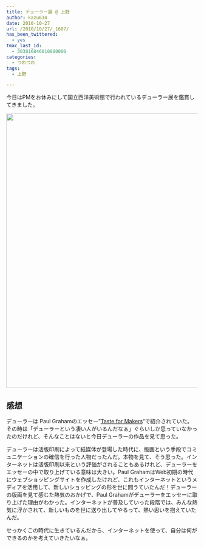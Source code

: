 ```yaml
---
title: デューラー展 @ 上野
author: kazu634
date: 2010-10-27
url: /2010/10/27/_1607/
has_been_twittered:
  - yes
tmac_last_id:
  - 303816846010880000
categories:
  - つれづれ
tags:
  - 上野

---
```

今日はPMをお休みにして国立西洋美術館で行われているデューラー展を鑑賞してきました。

<p style="text-align: center;">
<p style="text-align: center;">
<a href="http://blog.kazu634.com/2010/10/27/%e3%83%87%e3%83%a5%e3%83%bc%e3%83%a9%e3%83%bc%e5%b1%95-%e4%b8%8a%e9%87%8e/attachment/830/" onclick="__gaTracker('send', 'event', 'outbound-article', 'http://blog.kazu634.com/2010/10/27/%e3%83%87%e3%83%a5%e3%83%bc%e3%83%a9%e3%83%bc%e5%b1%95-%e4%b8%8a%e9%87%8e/attachment/830/', '');" title=''><img width="510" height="724" src="http://blog.kazu634.com/wp-content/uploads/2012/06/jpg13" class="attachment-large aligncenter wp-image-830" alt="" title="" /></a>
</p>
  
<h2 style="text-align: left;">
<!--more-->感想
</h2>
  
<p>
    デューラーは Paul Grahamのエッセー&#8221;<a href="http://www.paulgraham.com/taste.html" onclick="__gaTracker('send', 'event', 'outbound-article', 'http://www.paulgraham.com/taste.html', 'Taste for Makers');">Taste for Makers</a>&#8220;で紹介されていた。その時は「デューラーという凄い人がいるんだなぁ」ぐらいしか思っていなかったのだけれど、そんなことはないと今日デューラーの作品を見て思った。
</p>
  
<p>
    デューラーは活版印刷によって紙媒体が登場した時代に、版画という手段でコミュニケーションの確信を行った人物だったんだ。本物を見て、そう思った。インターネットは活版印刷以来という評価がされることもあるけれど、デューラーをエッセーの中で取り上げている意味は大きい。Paul GrahamはWeb初期の時代にウェブショッピングサイトを作成したけれど、これもインターネットというメディアを活用して、新しいショッピングの形を世に問うていたんだ！デューラーの版画を見て感じた熱気のおかげで、Paul Grahamがデューラーをエッセーに取り上げた理由がわかった。インターネットが普及していった段階では、みんな熱気に浮かされて、新しいものを世に送り出してやるって、熱い思いを抱えていたんだ。
</p>
  
<p>
    せっかくこの時代に生きているんだから、インターネットを使って、自分は何ができるのかを考えていきたいなぁ。
</p>
